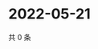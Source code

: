 # 2022-05-21

共 0 条

<!-- BEGIN WEIBO -->
<!-- 最后更新时间 Sat May 21 2022 01:21:13 GMT+0800 (China Standard Time) -->

<!-- END WEIBO -->
